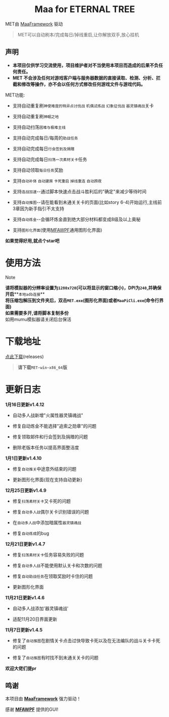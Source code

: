 <!-- markdownlint-disable MD033 MD041 -->
<p align="center">
</p>

<div align="center">

# Maa for ETERNAL TREE

</div>

MET由 [MaaFramework](https://github.com/MaaXYZ/MaaFramework) 驱动

>MET可以自动刷本/完成每日/掉线重启,让你解放双手,放心挂机

## 声明
 - **本项目仅供学习交流使用，项目维护者对不当使用本项目而造成的后果不负任何责任。**
 - **MET 不会涉及任何对游戏客户端与服务器数据的直接读取、检测、分析、拦截和修改等操作，亦不会以任何方式修改任何游戏文件与游戏代码。**

MET功能:

 - 支持自动重复刷`神使难度的特异点讨伐战` `机偶试炼战` `幻象征伐战` `器灵镇魂战`关卡

 - 支持自动重复刷`神眠之地`

 - 支持自动扫荡`困难与极难主线`

 - 支持自动完成每日/每周的`助战任务`

 - 支持自动完成每日`行会签到及捐赠`

 - 支持自动完成每日`扫荡一次素材关卡`任务

 - 支持自动领取`每日任务`奖励

 - 支持`自动补体` `自动建房` `卡死重启` `掉线重连` `自动跨夜`

 - 支持`连战加速`--通过脚本快速点击战斗胜利后的"确定"来减少等待时间

 - 支持`自动推图`--请在能看到未通关关卡的页面(比如story 6-4)开始运行,主线前3章因为新手指引不太支持

 - 支持`自动炼金`--会循环炼金直到绝大部分材料都变成8级及以上奥秘

 - 支持`图形化界面`(使用[MFAWPF](https://github.com/SweetSmellFox/MFAWPF)通用图形化界面)

 **如果觉得好用,就点个star吧**

# 使用方法
>[!NOTE]
>**请将模拟器的分辨率设置为`1280x720`(可以将显示的窗口缩小)，DPI为`240`,并确保开启****`本地adb连接`**\
>**将压缩包解压到文件夹后，双击`MET.exe`(图形化界面)或者`MaaPiCli.exe`(命令行界面)**\
>**如果需要多开,请将脚本复制多份**\
>如用mumu模拟器请关闭后台保活


# 下载地址
[点此下载](https://github.com/shanchuan001/MET/releases)(releases)
>**请下载`MET-win-x86_64`版**


# 更新日志

**1月16日更新v1.4.12**

 - 自动多人战新增"火属性器灵镇魂战"
  
 - 修复自动炼金不能选择"追索之勋章"的问题

 - 修复领取邮件和行会签到及捐赠的问题
 
 - 删除老版本任务以提高界面整洁度

**1月1日更新v1.4.10**

 - 修复`自动推关`中途意外结束的问题

 - 更新图形化界面(现在支持自动更新)

**12月25日更新v1.4.9**

 - 修复`扫荡素材关卡`又卡死的问题

 - 修复`自动多人战`偶尔关卡识别错误的问题

 - 在`自动多人战`中添加暗属性`器灵镇魂战`

 - 修复`自动炼成`的bug
      
**12月21日更新v1.4.7**

 - 修复`扫荡素材关卡`任务容易失败的问题
 
 - 修复`自动多人战`不能使用默认关卡和次数的问题

 - 修复`自动助战任务`在领取奖励时卡住的问题

 - 更新图形化界面

**11月21日更新v1.4.6**

 - 自动多人战添加'器灵镇魂战'
 
 - 适配11月20日界面更新

**11月7日更新v1.4.5**

 - 修复了`自动推图`在剧情关卡点击过快导致卡死以及在无法编队的战斗关卡卡死的问题

 - 修复了`自动推图`有时找不到未通关关卡的问题

  **欢迎大佬们提pr**

## 鸣谢

本项目由 **[MaaFramework](https://github.com/MaaXYZ/MaaFramework)** 强力驱动！
 
感谢 **[MFAWPF](https://github.com/SweetSmellFox/MFAWPF)** 提供的GUI!

